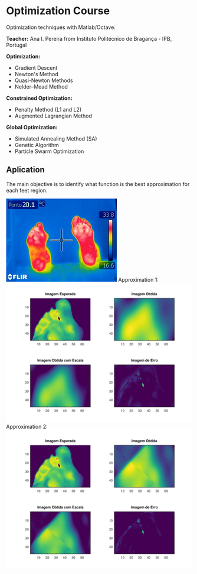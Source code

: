 # Optimization Course <br>
Optimization techniques with Matlab/Octave.

__Teacher:__ Ana I. Pereira from Instituto Politécnico de Bragança - IPB, Portugal

__Optimization:__
 - Gradient Descent
 - Newton's Method
 - Quasi-Newton Methods
 - Nelder–Mead Method

__Constrained Optimization:__
 - Penalty Method (L1 and L2)
 - Augmented Lagrangian Method

__Global Optimization:__
 - Simulated Annealing Method (SA)
 - Genetic Algorithm
 - Particle Swarm Optimization

## Aplication
The main objective is to identify what function is the best approximation for each feet region.

<img src="problemas%20reais/Modelacao_pes/IR_3652.jpg" width="300">
Approximation 1:
<img src="problemas%20reais/Modelacao_pes/saida.jpg" width="600">
Approximation 2:
<img src="problemas%20reais/Modelacao_pes/saida2.jpg" width="600">
